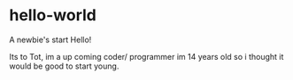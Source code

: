 # hello-world
A newbie's start
Hello!

Its to Tot, im a up coming coder/ programmer im 14 years old so i thought it would be good to start young.
